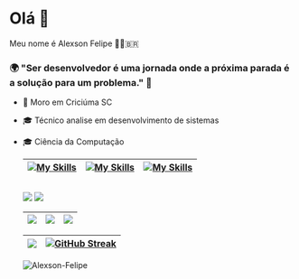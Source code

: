 # Olá 👋

Meu nome é Alexson Felipe 🧙🏼‍🇧🇷

### 🌍 "Ser desenvolvedor é uma jornada onde a próxima parada é a solução para um problema." 🧠 ###

- 📍 Moro em Criciúma SC
- 🎓 Técnico analise em desenvolvimento de sistemas
- 🎓 Ciência da Computação

  
  | [![My Skills](https://skillicons.dev/icons?i=angular,js,typescript,nodejs,html,css)](https://skillicons.dev) | [![My Skills](https://skillicons.dev/icons?i=java,spring)](https://skillicons.dev) |  [![My Skills](https://skillicons.dev/icons?i=postgres,postman,docker,git)](https://skillicons.dev) |
  | :-: | :-: | :-: |
  
  ##
  
  <div>
    <a href="https://instagram.com/alexson_felipe" target="_blank"><img src="https://img.shields.io/badge/-Instagram-%23E4405F?style=for-the-badge&logo=instagram&logoColor=white" target="_blank"></a>
    <a href="https://www.linkedin.com/in/alexson-felipe/" target="_blank"><img src="https://img.shields.io/badge/-LinkedIn-%230077B5?style=for-the-badge&logo=linkedin&logoColor=white" target="_blank"></a> 
  </div> 

  
  | ![](http://github-profile-summary-cards.vercel.app/api/cards/stats?username=Alexson-Felipe&theme=dracula) | ![](http://github-profile-summary-cards.vercel.app/api/cards/repos-per-language?username=Alexson-Felipe&hide=Html&theme=dracula) | ![](http://github-profile-summary-cards.vercel.app/api/cards/most-commit-language?username=Alexson-Felipe&theme=dracula) |
  | :-: | :-: | :-: |
  
  | ![](http://github-profile-summary-cards.vercel.app/api/cards/profile-details?username=Alexson-Felipe&theme=dracula) | [![GitHub Streak](https://github-readme-streak-stats.herokuapp.com?user=Alexson-Felipe&theme=dracula)](https://git.io/streak-stats) |
  | :-: | :-: |
  
  <p align="left"> 
    <img src="https://komarev.com/ghpvc/?username=Alexson-Felipe&label=PROFILE+VIEWS" alt="Alexson-Felipe" /> 
  </p>
